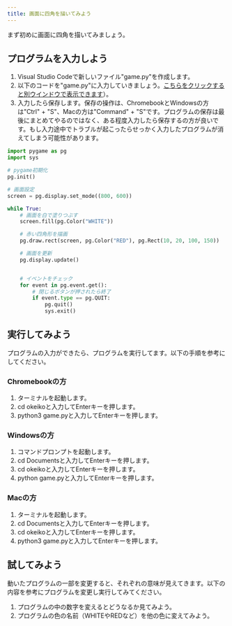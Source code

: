 ```yaml
---
title: 画面に四角を描いてみよう
---
```

まず初めに画面に四角を描いてみましょう。

## プログラムを入力しよう
1. Visual Studio Codeで新しいファイル"game.py"を作成します。
1. 以下のコードを"game.py"に入力していきましょう。[こちらをクリックすると別ウインドウで表示できます](https://github.com/kwaka1208/resources/blob/main/pygame/game01.py)）。
1. 入力したら保存します。保存の操作は、ChromebookとWindowsの方は"Ctrl" + "S"、Macの方は"Command" + "S"です。プログラムの保存は最後にまとめてやるのではなく、ある程度入力したら保存するの方が良いです。もし入力途中でトラブルが起こったらせっかく入力したプログラムが消えてしまう可能性があります。

```python
import pygame as pg
import sys

# pygame初期化
pg.init()

# 画面設定
screen = pg.display.set_mode((800, 600)) 

while True:
    # 画面を白で塗りつぶす
    screen.fill(pg.Color("WHITE")) 

    # 赤い四角形を描画
    pg.draw.rect(screen, pg.Color("RED"), pg.Rect(10, 20, 100, 150))

    # 画面を更新
    pg.display.update()


    # イベントをチェック
    for event in pg.event.get():
        # 閉じるボタンが押されたら終了
        if event.type == pg.QUIT:
            pg.quit()
            sys.exit()
```

## 実行してみよう
プログラムの入力ができたら、プログラムを実行してます。以下の手順を参考にしてください。

### Chromebookの方
1. ターミナルを起動します。
1. cd okeikoと入力してEnterキーを押します。
1. python3 game.pyと入力してEnterキーを押します。

### Windowsの方
1. コマンドプロンプトを起動します。
1. cd Documentsと入力してEnterキーを押します。
1. cd okeikoと入力してEnterキーを押します。
1. python game.pyと入力してEnterキーを押します。

### Macの方
1. ターミナルを起動します。
1. cd Documentsと入力してEnterキーを押します。
1. cd okeikoと入力してEnterキーを押します。
1. python3 game.pyと入力してEnterキーを押します。

## 試してみよう
動いたプログラムの一部を変更すると、それぞれの意味が見えてきます。以下の内容を参考にプログラムを変更し実行してみてください。

1. プログラムの中の数字を変えるとどうなるか見てみよう。
1. プログラムの色の名前（WHITEやREDなど）を他の色に変えてみよう。
